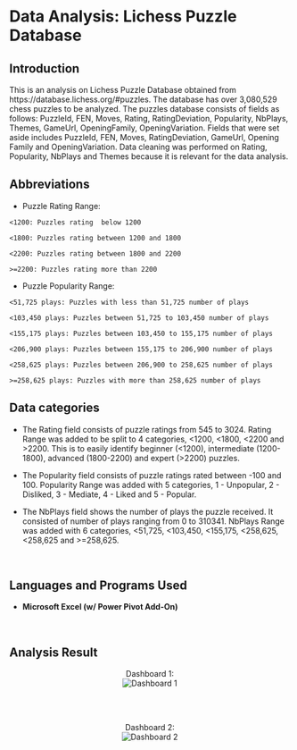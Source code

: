 <h1>Data Analysis: Lichess Puzzle Database</h1>

<h2>Introduction</h2>
This is an analysis on Lichess Puzzle Database obtained from https://database.lichess.org/#puzzles. The database has over 3,080,529 chess puzzles to be analyzed. The puzzles database consists of fields as follows: PuzzleId, FEN, Moves, Rating, RatingDeviation, Popularity, NbPlays, Themes, GameUrl, OpeningFamily, OpeningVariation. Fields that were set aside includes PuzzleId, FEN, Moves, RatingDeviation, GameUrl, Opening Family and OpeningVariation. Data cleaning was performed on Rating, Popularity, NbPlays and Themes because it is relevant for the data analysis.

<h2>Abbreviations</h2>

- Puzzle Rating Range:

`<1200: Puzzles rating  below 1200`

`<1800: Puzzles rating between 1200 and 1800`

`<2200: Puzzles rating between 1800 and 2200`

`>=2200: Puzzles rating more than 2200`

- Puzzle Popularity Range:

`<51,725 plays: Puzzles with less than 51,725 number of plays`

`<103,450 plays: Puzzles between 51,725 to 103,450 number of plays`

`<155,175 plays: Puzzles between 103,450 to 155,175 number of plays`

`<206,900 plays: Puzzles between 155,175 to 206,900 number of plays`

`<258,625 plays: Puzzles between 206,900 to 258,625 number of plays`

`>=258,625 plays: Puzzles with more than 258,625 number of plays`


<h2>Data categories</h2>

- The Rating field consists of puzzle ratings from 545 to 3024. Rating Range was added to be split to 4 categories,  <1200, <1800, <2200 and >2200. This is to easily identify beginner (<1200), intermediate (1200-1800), advanced (1800-2200) and expert (>2200) puzzles.  

- The Popularity field consists of puzzle ratings rated between -100 and 100. Popularity Range was added with 5 categories, 1 - Unpopular, 2 - Disliked, 3 - Mediate, 4 - Liked and 5 - Popular.  

- The NbPlays field shows the number of plays the puzzle received. It consisted of number of plays ranging from 0 to 310341. NbPlays Range was added with 6 categories, <51,725, <103,450, <155,175, <258,625, <258,625 and >=258,625.
<br/>


<h2>Languages and Programs Used</h2>

- <b>Microsoft Excel (w/ Power Pivot Add-On)</b> 
<br />

<h2>Analysis Result</h2>

<p align="center">
Dashboard 1: <br/>
  <img src="https://user-images.githubusercontent.com/122200000/223208200-261d805c-d6be-42c2-aec2-d60ff9eed03f.png" alt="Dashboard 1"/>
</p>
<br />

<br />
<p align="center">
Dashboard 2:  <br/>
<img src="https://user-images.githubusercontent.com/122200000/223208495-362094a3-a322-42d9-a82c-3b8a5427d729.png" alt="Dashboard 2"/>
</p>
<br />
